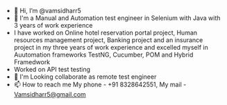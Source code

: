 - 👋 Hi, I’m @vamsidharr5
- 👀 I'm a Manual and Automation test engineer in Selenium with Java with  3 years of work experience
- I have worked on Online hotel reservation portal project, Human resources management project, Banking project and an insurance project in my three years of work experience and excelled myself in Auutomation frameworks TestNG, Cucumber, POM and Hybrid Framedwork
- Worked on API test testing 
- 💞️ I'm Looking collaborate as remote test engineer 
- 📫 How to reach me My phone - +91 8328642551, My mail - Vamsidharr5@gmail.com

<!---
vamsidharr5/vamsidharr5 is a ✨ special ✨ repository because its `README.md` (this file) appears on your GitHub profile.
You can click the Preview link to take a look at your changes.
--->
